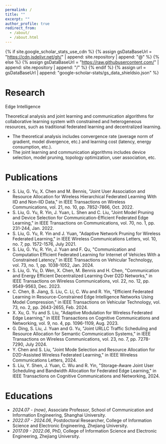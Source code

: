 ```yaml
---
permalink: /
title: ""
excerpt: ""
author_profile: true
redirect_from: 
  - /about/
  - /about.html
---
```


{% if site.google_scholar_stats_use_cdn %}
{% assign gsDataBaseUrl = "https://cdn.jsdelivr.net/gh/" | append: site.repository | append: "@" %}
{% else %}
{% assign gsDataBaseUrl = "https://raw.githubusercontent.com/" | append: site.repository | append: "/" %}
{% endif %}
{% assign url = gsDataBaseUrl | append: "google-scholar-stats/gs_data_shieldsio.json" %}

<span class='anchor' id='about-me'></span>

# Research 
Edge Intelligence

Theoretical analysis and joint learning and communication algorithms for collaborative learning system with constrained and heterogeneous resources, such as traditional federated learning and decentralized learning.
- The theoretical analysis includes convergence rate (average norm of gradient, model divergence, etc.) and learning cost (latency, energy consumption, etc.).
- The joint learning and communication algorithms includes device selection, model pruning, topology optimization, user association, etc.


# Publications 

- S. Liu, G. Yu, X. Chen and M. Bennis, "Joint User Association and Resource Allocation for Wireless Hierarchical Federated Learning With IID and Non-IID Data," in IEEE Transactions on Wireless Communications, vol. 21, no. 10, pp. 7852-7866, Oct. 2022.
- S. Liu, G. Yu, R. Yin, J. Yuan, L. Shen and C. Liu, "Joint Model Pruning and Device Selection for Communication-Efficient Federated Edge Learning," in IEEE Transactions on Communications, vol. 70, no. 1, pp. 231-244, Jan. 2022.
- S. Liu, G. Yu, R. Yin and J. Yuan, "Adaptive Network Pruning for Wireless Federated Learning," in IEEE Wireless Communications Letters, vol. 10, no. 7, pp. 1572-1576, July 2021.
- S. Liu, G. Yu, R. Yin, J. Yuan and F. Qu, "Communication and Computation Efficient Federated Learning for Internet of Vehicles With a Constrained Latency," in IEEE Transactions on Vehicular Technology, vol. 73, no. 1, pp. 1038-1052, Jan. 2024.
- S. Liu, G. Yu, D. Wen, X. Chen, M. Bennis and H. Chen, "Communication and Energy Efficient Decentralized Learning Over D2D Networks," in IEEE Transactions on Wireless Communications, vol. 22, no. 12, pp. 9549-9563, Dec. 2023.
- C. Chen, B. Jiang, S. Liu, C. Li, C. Wu and R. Yin, "Efficient Federated Learning in Resource-Constrained Edge Intelligence Networks Using Model Compression," in IEEE Transactions on Vehicular Technology, vol. 73, no. 2, pp. 2643-2655, Feb. 2024.
- X. Xu, G. Yu and S. Liu, "Adaptive Modulation for Wireless Federated Edge Learning," in IEEE Transactions on Cognitive Communications and Networking, vol. 9, no. 4, pp. 1096-1109, Aug. 2023.
- G. Ding, S. Liu, J. Yuan and G. Yu, "Joint URLLC Traffic Scheduling and Resource Allocation for Semantic Communication Systems," in IEEE Transactions on Wireless Communications, vol. 23, no. 7, pp. 7278-7290, July 2024.
- Y. Chen and S. Liu, "Joint Mode Selection and Resource Allocation for D2D-Assisted Wireless Federated Learning," in IEEE Wireless Communications Letters, 2024.
- S. Liu, Y. Shen, J. Yuan, C. Wu and R. Yin, "Storage-Aware Joint User Scheduling and Bandwidth Allocation for Federated Edge Learning," in IEEE Transactions on Cognitive Communications and Networking, 2024.


# Educations
- *2024.07 - (now)*, Associate Professor, School of Communication and Information Engineering, Shanghai University. 
- *2022.07 - 2024.06*, Postdoctoral Researcher, College of Information Science and Electronic Engineering, Zhejiang University.
- *2017.09 - 2022.06*, PhD, College of Information Science and Electronic Engineering, Zhejiang University.
